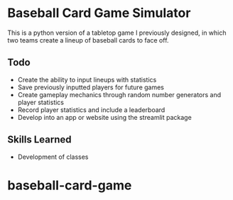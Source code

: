 # Baseball Card Game Simulator
This is a python version of a tabletop game I previously designed, in which two teams create a lineup of baseball cards to face off.

## Todo
- Create the ability to input lineups with statistics
- Save previously inputted players for future games
- Create gameplay mechanics through random number generators and player statistics
- Record player statistics and include a leaderboard
- Develop into an app or website using the streamlit package

## Skills Learned
- Development of classes
# baseball-card-game
